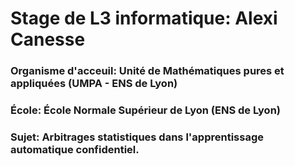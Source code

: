#  Stage de L3 informatique: Alexi Canesse

### Organisme d'acceuil: Unité de Mathématiques pures et appliquées (UMPA - ENS de Lyon)

### École: École Normale Supérieur de Lyon (ENS de Lyon)

### Sujet: Arbitrages statistiques dans l'apprentissage automatique confidentiel.

